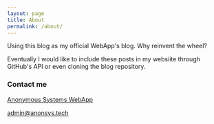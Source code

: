 ```yaml
---
layout: page
title: About
permalink: /about/
---
```


Using this blog as my official WebApp's blog. 
Why reinvent the wheel?

Eventually I would like to include these posts in my websiite through GitHub's API or even cloning the blog repository.

### Contact me
<a href="https://anonsys.tech" target="_blank"> Anonymous Systems WebApp </a>

[admin@anonsys.tech](mailto:admin@anonsys.tech)
